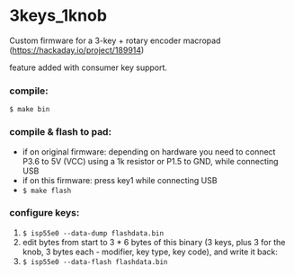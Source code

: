 # 3keys_1knob

Custom firmware for a 3-key + rotary encoder macropad (https://hackaday.io/project/189914)

feature added with consumer key support.

### compile:

`$ make bin`

### compile & flash to pad:

- if on original firmware: depending on hardware you need to connect P3.6 to
  5V (VCC) using a 1k resistor or P1.5 to GND, while connecting USB
- if on this firmware: press key1 while connecting USB
- `$ make flash`

### configure keys:

1. `$ isp55e0 --data-dump flashdata.bin`
2. edit bytes from start to 3 \* 6 bytes of this binary (3 keys, plus 3 for the knob, 3 bytes each - modifier, key type, key code), and write it back:
3. `$ isp55e0 --data-flash flashdata.bin`
